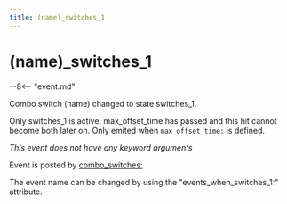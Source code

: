 ```yaml
---
title: (name)_switches_1
---
```


# (name)_switches_1


--8<-- "event.md"

Combo switch (name) changed to state switches_1.

Only switches_1 is active. max_offset_time has passed and this hit
cannot become both later on. Only emited when `max_offset_time:` is
defined.

*This event does not have any keyword arguments*

Event is posted by [combo_switches:](../config/combo_switches.md)

The event name can be changed by using the "events_when_switches_1:"
attribute.
